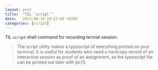 ```yaml
---
layout: post
title:  "TIL `script`"
date:   2023-08-19 19:22:00 +0200
categories: [script]
---
```

TIL `script` shell command for recording termial session.

> The script utility makes a typescript of everything printed on your terminal. It is useful for students who need a hardcopy record of an interactive session as proof of an assignment, as the typescript file can be printed out later with lpr(1).
